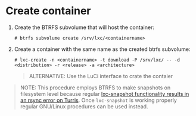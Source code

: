 # Create container

1. Create the BTRFS subvolume that will host the container:

	```
	# btrfs subvolume create /srv/lxc/<containername>
	```

2. Create a container with the same name as the created btrfs subvolume:

	```
	# lxc-create -n <containername> -t download -P /srv/lxc/ -- -d <distribution> -r <release> -a <architecture>
	```

	> ALTERNATIVE: Use the LuCi interface to crate the contaier

> NOTE: This procedure employs BTRFS to make snapshots on filesystem level because regular [lxc-snapshot functionality results in an rsync error on Turris][1]. Once `lxc-snapshot` is working properly regular GNU/Linux procedures can be used instead.


<!-- REFERENCES -->
[1]:https://forum.turris.cz/t/lxc-snapshot-resulting-in-an-rsync-error/1849


<!-- NGREP ONELINERS

>>> Create a BTRFS subvolume: # btrfs subvolume create /srv/lxc/<containername>

>>> Create LXC container from a template: # lxc-create -n <containername> -t download -P /srv/lxc/ -- -d <distribution> -r <release> -a <architecture>

-->
